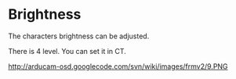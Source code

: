 # Brightness #

The characters brightness can be adjusted.

There is 4 level.
You can set it in CT.

http://arducam-osd.googlecode.com/svn/wiki/images/frmv2/9.PNG